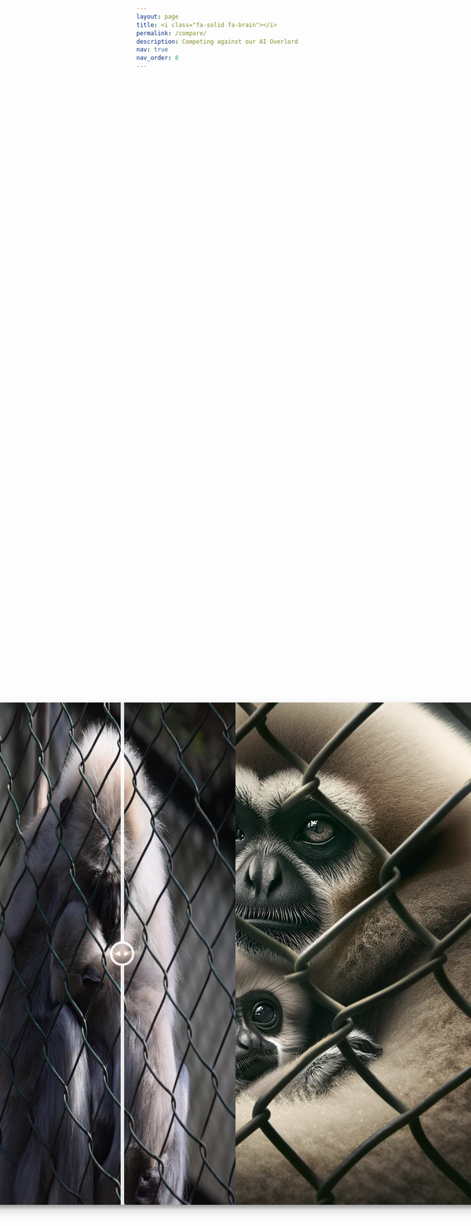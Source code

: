 ```yaml
---
layout: page
title: <i class="fa-solid fa-brain"></i>
permalink: /compare/
description: Competing against our AI Overlord
nav: true
nav_order: 8
---
```


<script src="/assets/js/Slider.js" type="text/javascript">
</script>

<style>
    #page{
  width:100%;
  height:100%;
  position:absolute;
}

/* Our normalize css */
*{
  margin:0;
  box-sizing: border-box;
}

/* Our wrapper */
.wrapper{
  width: 1024px;
  height: 1024px;
  position: absolute;
  left:50%;
  top:50%;
  transform:translate3d(-50%,-50%,0);
  overflow:hidden;
  box-shadow: 0 10px 20px rgba(0,0,0,0.19), 0 6px 6px rgba(0,0,0,0.23);
}

/* Our image information */
.before,
.after {
  width:100%;
  height:100%;
  background-repeat:no-repeat;
  background-color: white;
  background-size: cover;
  background-position: center;
  position: absolute;
  top:0;
  left:0;
  pointer-events:none;
  overflow: hidden;
}

.content-image{
  height:100%;
}

.after{
  width:512px;
}

.scroller{
  width: 50px;
  height:50px;
  position: absolute;
  left:256px;
  top:50%;
  transform:translateY(-50%);
  border-radius:50%;
  background-color: transparent;
  opacity:0.9;
  pointer-events:auto;
  cursor: pointer;
}

.scroller:hover{
  opacity:1;
}

.scrolling{
  pointer-events:none;
  opacity:1;
  // z-index: 1;
}

.scroller__thumb{
  width:100%;
  height:100%;
  padding:5px;
}

.scroller:before,
.scroller:after{
  content:" ";
  display: block;
  width: 7px;
  height: 9999px;
  position: absolute;
  left: 50%;
  margin-left: -3.5px;
  z-index: 30;
  transition:0.1s;
}
.scroller:before{
  top:100%;
}
.scroller:after{
  bottom:100%;
}

/* If you want to cahnge the colors, make sure you change the fill in the svgs to match */
.scroller{
  border: 5px solid #fff;
}
.scroller:before,
.scroller:after{
  background: #fff;
}
</style>

<div class="wrapper">
  <div class="before">
    <img class="content-image" src="/assets/img/left/L1.png" draggable="false"/>   </div>
  <div class="after">
    <img class="content-image" src="/assets/img/right/R1.png" draggable="false"/>
  </div>
  <div class="scroller">
    <svg class="scroller__thumb" xmlns="http://www.w3.org/2000/svg" width="100" height="100" viewBox="0 0 100 100"><polygon points="0 50 37 68 37 32 0 50" style="fill:#fff"/><polygon points="100 50 64 32 64 68 100 50" style="fill:#fff"/></svg>
  </div>
</div>
